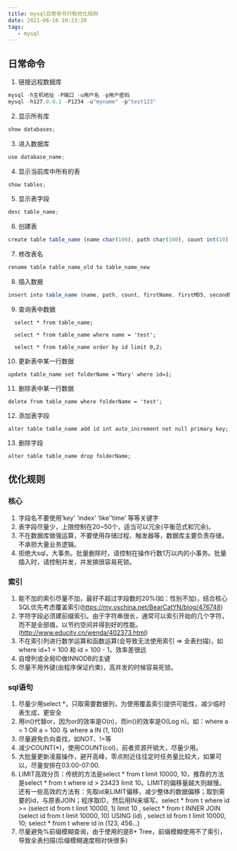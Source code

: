 ```yaml
---
title: mysql日常命令行和优化规则
date: 2021-06-16 10:23:20
tags:
   - mysql
---
```


## 日常命令

1. 链接远程数据库

```js
mysql -h主机地址 -P端口 -u用户名 -p用户密码
mysql -h127.0.0.1 -P1234 -u"myname" -p"test123"
```



2. 显示所有库

```js
show databases;
```



3. 进入数据库

```js
use database_name;
```



4. 显示当前库中所有的表

```js
show tables;
```



5. 显示表字段

```js
desc table_name;
```



6. 创建表

```js
create table table_name (name char(100), path char(100), count int(10), firstName char(100), firstMD5 char(100), secondName char(100), secondMD5 char(100), thirdName char(100), thirdMD5 char(100));
```



7. 修改表名

```js
rename table table_name_old to table_name_new
```



8. 插入数据

```js
insert into table_name (name, path, count, firstName, firstMD5, secondName, secondMD5, thirdName, thirdMD5) VALUES ('test', 'test', 1, 'name1', 'md1', 'name2', 'md2', 'name3', 'md3');
```



9. 查询表中数据

```mysql
  select * from table_name;

  select * from table_name where name = 'test';

  select * from table_name order by id limit 0,2;
```



10. 更新表中某一行数据

```mysql
update table_name set folderName ='Mary' where id=1;
```



11. 删除表中某一行数据

```mysql
delete from table_name where folderName = 'test';
```



12. 添加表字段

```mysql
alter table table_name add id int auto_increment not null primary key;
```



13. 删除字段

```mysql
alter table table_name drop folderName;
```

## 优化规则
### 核心
1. 字段名不要使用‘key' ‘index’ ‘like’‘time’ 等等关键字
2. 表字段尽量少，上限控制在20~50个，适当可以冗余(平衡范式和冗余)。
3. 不在数据库做强运算，不要使用存储过程、触发器等，数据库主要负责存储，不承担大量业务逻辑。
4. 拒绝大sql，大事务。批量删除时，请控制在操作行数1万以内的小事务。批量插入时，请控制并发，并发搞很容易死锁。

### 索引
1. 能不加的索引尽量不加，最好不超过字段数的20%(如：性别不加)，结合核心SQL优先考虑覆盖索引(https://my.oschina.net/BearCatYN/blog/476748)
2. 字符字段必须建前缀索引。由于字符串很长，通常可以索引开始的几个字符，而不是全部值，以节约空间并得到好的性能。(http://www.educity.cn/wenda/402373.html)
4. 不在索引列进行数学运算和函数运算(会导致无法使用索引 => 全表扫描)，如where id+1 = 100 和 id = 100 - 1，效率差很远
5. 自增列或全局ID做INNODB的主键
6. 尽量不用外键(由程序保证约束)，高并发的时候容易死锁。

### sql语句
1. 尽量少用select *，只取需要数据列，为使用覆盖索引提供可能性，减少临时表生成，更安全
2. 用in()代替or，因为or的效率是O(n)，而in()的效率是O(Log n)。如：where a = 1 OR a = 100 与 where a IN (1, 100)
3. 尽量避免负向查找，如NOT、!=等
4. 减少COUNT(*)，使用COUNT(col)，前者资源开销大，尽量少用。
5. 大批量更新凌晨操作，避开高峰，零点附近往往定时任务量比较大，如果可以，尽量安排在03:00-07:00.
6. LIMIT高效分页：传统的方法是select * from t limit 10000, 10，推荐的方法是select * from t where id > 23423 limit 10。LIMIT的偏移量越大则越慢。还有一些高效的方法有：先取id来LIMIT偏移，减少整体的数据偏移；取到需要的id，与原表JOIN；程序取ID，然后用IN来填写。select * from t where id >= (select id from t limit 10000, 1) limit 10 , select * from t INNER JOIN (select id from t limit 10000, 10) USING (id) , select id from t limit 10000, 10; select * from t where id in (123, 456...)
7. 尽量避免%前缀模糊查询，由于使用的是B+ Tree，前缀模糊使用不了索引，导致全表扫描(后缀模糊速度相对快很多)